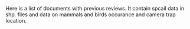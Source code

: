 Here is a list of documents with previous reviews.
It contain spcail data in shp. files and data on mammals and birds occurance and camera trap location.
